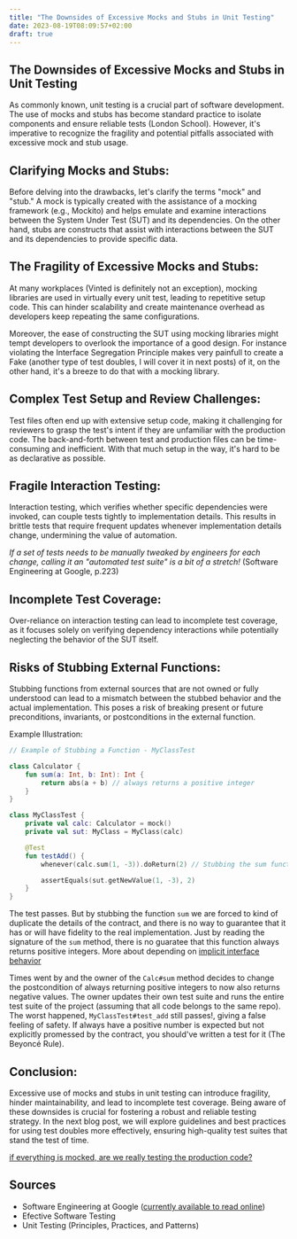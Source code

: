 ```yaml
---
title: "The Downsides of Excessive Mocks and Stubs in Unit Testing"
date: 2023-08-19T08:09:57+02:00
draft: true
---
```


## The Downsides of Excessive Mocks and Stubs in Unit Testing

As commonly known, unit testing is a crucial part of software development. The use of mocks and stubs has become standard practice to isolate components and ensure reliable tests (London School). However, it's imperative to recognize the fragility and potential pitfalls associated with excessive mock and stub usage.

## Clarifying Mocks and Stubs:

Before delving into the drawbacks, let's clarify the terms "mock" and "stub." A mock is typically created with the assistance of a mocking framework (e.g., Mockito) and helps emulate and examine interactions between the System Under Test (SUT) and its dependencies. On the other hand, stubs are constructs that assist with interactions between the SUT and its dependencies to provide specific data.

## The Fragility of Excessive Mocks and Stubs:

At many workplaces (Vinted is definitely not an exception), mocking libraries are used in virtually every unit test, leading to repetitive setup code. This can hinder scalability and create maintenance overhead as developers keep repeating the same configurations.

Moreover, the ease of constructing the SUT using mocking libraries might tempt developers to overlook the importance of a good design. For instance violating the Interface Segregation Principle makes very painfull to create a Fake (another type of test doubles, I will cover it in next posts) of it, on the other hand, it's a breeze to do that with a mocking library.

## Complex Test Setup and Review Challenges:

Test files often end up with extensive setup code, making it challenging for reviewers to grasp the test's intent if they are unfamiliar with the production code. The back-and-forth between test and production files can be time-consuming and inefficient. With that much setup in the way, it's hard to be as declarative as possible.

## Fragile Interaction Testing:

Interaction testing, which verifies whether specific dependencies were invoked, can couple tests tightly to implementation details. This results in brittle tests that require frequent updates whenever implementation details change, undermining the value of automation.

_If a set of tests needs to be manually tweaked by engineers for each change, calling it an "automated test suite" is a bit of a stretch!_ (Software Engineering at Google, p.223)

## Incomplete Test Coverage:

Over-reliance on interaction testing can lead to incomplete test coverage, as it focuses solely on verifying dependency interactions while potentially neglecting the behavior of the SUT itself.

## Risks of Stubbing External Functions:

Stubbing functions from external sources that are not owned or fully understood can lead to a mismatch between the stubbed behavior and the actual implementation. This poses a risk of breaking present or future preconditions, invariants, or postconditions in the external function.

Example Illustration:

```kotlin
// Example of Stubbing a Function - MyClassTest

class Calculator {
    fun sum(a: Int, b: Int): Int {
        return abs(a + b) // always returns a positive integer
    }
}

class MyClassTest {
    private val calc: Calculator = mock()
    private val sut: MyClass = MyClass(calc)

    @Test
    fun testAdd() {
        whenever(calc.sum(1, -3)).doReturn(2) // Stubbing the sum function

        assertEquals(sut.getNewValue(1, -3), 2)
    }
}
```

The test passes. But by stubbing the function `sum` we are forced to kind of duplicate the details of the contract, and there is no way to guarantee that it has or will have fidelity to the real implementation. Just by reading the signature of the `sum` method, there is no guaratee that this function always returns positive integers. More about depending on [implicit interface behavior](https://www.hyrumslaw.com/)

Times went by and the owner of the `Calc#sum` method decides to change the postcondition of always returning positive integers to now also returns negative values. The owner updates their own test suite and runs the entire test suite of the project (assuming that all code belongs to the same repo). The worst happened, `MyClassTest#test_add` still passes!, giving a false feeling of safety. If always have a positive number is expected but not explicitly promessed by the contract, you should've written a test for it (The Beyoncé Rule).

## Conclusion:

Excessive use of mocks and stubs in unit testing can introduce fragility, hinder maintainability, and lead to incomplete test coverage. Being aware of these downsides is crucial for fostering a robust and reliable testing strategy. In the next blog post, we will explore guidelines and best practices for using test doubles more effectively, ensuring high-quality test suites that stand the test of time.

[if everything is mocked, are we really testing the production code?](https://github.com/mockito/mockito/wiki/How-to-write-good-tests#dont-mock-everything-its-an-anti-pattern)

## Sources

- Software Engineering at Google ([currently available to read online](https://abseil.io/resources/swe-book))
- Efective Software Testing
- Unit Testing (Principles, Practices, and Patterns)